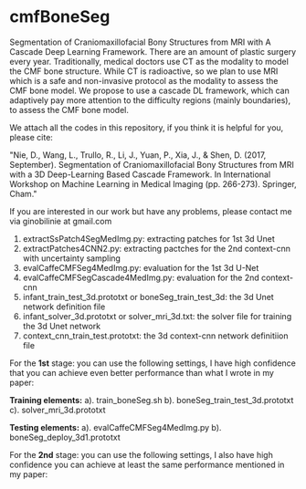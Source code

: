 # cmfBoneSeg
Segmentation of Craniomaxillofacial Bony Structures from MRI with A Cascade Deep Learning Framework. There are an amount of plastic surgery every year. Traditionally, medical doctors use CT as the modality to model the CMF bone structure. While CT is radioactive, so we plan to use MRI which is a safe and non-invasive protocol as the modality to assess the CMF bone model. We propose to use a cascade DL framework, which can adaptively pay more attention to the difficulty regions (mainly boundaries), to assess the CMF bone model.

We attach all the codes in this repository, if you think it is helpful for you, please cite:

"Nie, D., Wang, L., Trullo, R., Li, J., Yuan, P., Xia, J., & Shen, D. (2017, September). Segmentation of Craniomaxillofacial Bony Structures from MRI with a 3D Deep-Learning Based Cascade Framework. In International Workshop on Machine Learning in Medical Imaging (pp. 
266-273). Springer, Cham."

If you are interested in our work but have any problems, please contact me via ginobilinie at gmail.com
1. extractSsPatch4SegMedImg.py: extracting patches for 1st 3d Unet
2. extractPatches4CNN2.py: extracting pactches for the 2nd context-cnn with uncertainty sampling
3. evalCaffeCMFSeg4MedImg.py: evaluation for the 1st 3d U-Net
4. evalCaffeCMFSegCascade4MedImg.py: evaluation for the 2nd context-cnn
5. infant_train_test_3d.prototxt or boneSeg_train_test_3d: the 3d Unet network definition file
6. infant_solver_3d.prototxt or  solver_mri_3d.txt: the solver file for training the 3d Unet network
7. context_cnn_train_test.prototxt: the 3d context-cnn network definitiion file


For the <B>1st</B> stage: you can use the following settings, I have high confidence that you can achieve even better performance than what I wrote in my paper:

<B>Training elements:</B>
  a). train_boneSeg.sh
  b). boneSeg_train_test_3d.prototxt
  c). solver_mri_3d.prototxt

<B>Testing elements:</B>
  a). evalCaffeCMFSeg4MedImg.py
  b). boneSeg_deploy_3d1.prototxt


For the <B>2nd</B> stage: you can use the following settings, I also have high confidence you can achieve at least the same performance mentioned in my paper:

